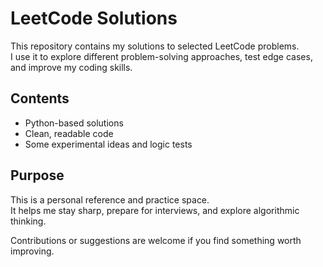 # LeetCode Solutions

This repository contains my solutions to selected LeetCode problems.  
I use it to explore different problem-solving approaches, test edge cases, and improve my coding skills.

## Contents
- Python-based solutions
- Clean, readable code
- Some experimental ideas and logic tests

## Purpose
This is a personal reference and practice space.  
It helps me stay sharp, prepare for interviews, and explore algorithmic thinking.

Contributions or suggestions are welcome if you find something worth improving.
